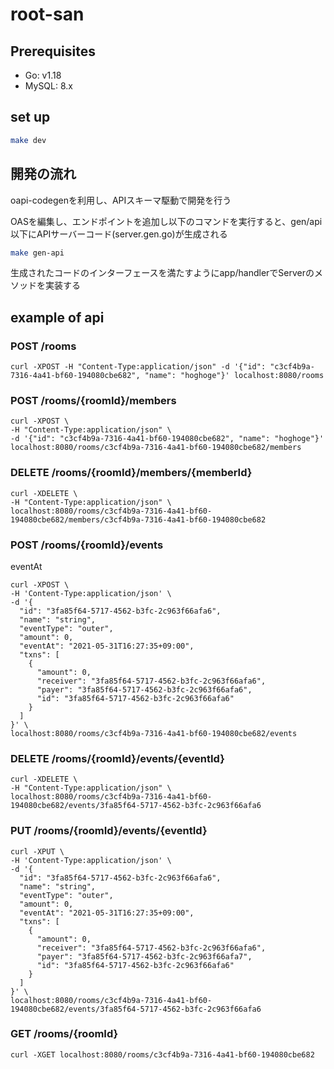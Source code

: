 # root-san

## Prerequisites

- Go: v1.18
- MySQL: 8.x

## set up

```sh
make dev
```

## 開発の流れ

oapi-codegenを利用し、APIスキーマ駆動で開発を行う

OASを編集し、エンドポイントを追加し以下のコマンドを実行すると、gen/api以下にAPIサーバーコード(server.gen.go)が生成される

```sh
make gen-api
```

生成されたコードのインターフェースを満たすようにapp/handlerでServerのメソッドを実装する

## example of api

### POST /rooms

```
curl -XPOST -H "Content-Type:application/json" -d '{"id": "c3cf4b9a-7316-4a41-bf60-194080cbe682", "name": "hoghoge"}' localhost:8080/rooms
```

### POST /rooms/{roomId}/members

```
curl -XPOST \
-H "Content-Type:application/json" \
-d '{"id": "c3cf4b9a-7316-4a41-bf60-194080cbe682", "name": "hoghoge"}' localhost:8080/rooms/c3cf4b9a-7316-4a41-bf60-194080cbe682/members
```

### DELETE /rooms/{roomId}/members/{memberId}

```
curl -XDELETE \
-H "Content-Type:application/json" \
localhost:8080/rooms/c3cf4b9a-7316-4a41-bf60-194080cbe682/members/c3cf4b9a-7316-4a41-bf60-194080cbe682
```

### POST /rooms/{roomId}/events
eventAt
```
curl -XPOST \
-H 'Content-Type:application/json' \
-d '{
  "id": "3fa85f64-5717-4562-b3fc-2c963f66afa6",
  "name": "string",
  "eventType": "outer",
  "amount": 0,
  "eventAt": "2021-05-31T16:27:35+09:00",
  "txns": [
    {
      "amount": 0,
      "receiver": "3fa85f64-5717-4562-b3fc-2c963f66afa6",
      "payer": "3fa85f64-5717-4562-b3fc-2c963f66afa6",
      "id": "3fa85f64-5717-4562-b3fc-2c963f66afa6"
    }
  ]
}' \
localhost:8080/rooms/c3cf4b9a-7316-4a41-bf60-194080cbe682/events
```

### DELETE /rooms/{roomId}/events/{eventId}

```
curl -XDELETE \
-H "Content-Type:application/json" \
localhost:8080/rooms/c3cf4b9a-7316-4a41-bf60-194080cbe682/events/3fa85f64-5717-4562-b3fc-2c963f66afa6
```

### PUT /rooms/{roomId}/events/{eventId}

```
curl -XPUT \
-H 'Content-Type:application/json' \
-d '{
  "id": "3fa85f64-5717-4562-b3fc-2c963f66afa6",
  "name": "string",
  "eventType": "outer",
  "amount": 0,
  "eventAt": "2021-05-31T16:27:35+09:00",
  "txns": [
    {
      "amount": 0,
      "receiver": "3fa85f64-5717-4562-b3fc-2c963f66afa6",
      "payer": "3fa85f64-5717-4562-b3fc-2c963f66afa7",
      "id": "3fa85f64-5717-4562-b3fc-2c963f66afa6"
    }
  ]
}' \
localhost:8080/rooms/c3cf4b9a-7316-4a41-bf60-194080cbe682/events/3fa85f64-5717-4562-b3fc-2c963f66afa6
```

### GET /rooms/{roomId}

```
curl -XGET localhost:8080/rooms/c3cf4b9a-7316-4a41-bf60-194080cbe682
```

